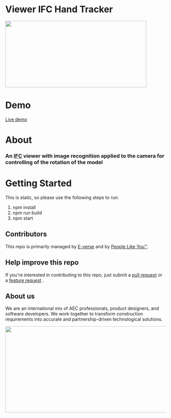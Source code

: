 # Viewer IFC Hand Tracker

[<img src="https://user-images.githubusercontent.com/115579683/205162605-f0b9a2ca-1b85-41a8-bfe1-beb4999a3251.png" width="443" height="209">](https://github.com/EverseDevelopment/Snack.Viewer.IFC-Handtracker/wiki)
<br/>

# Demo
[Live demo](https://handgesture.e-verse.com/)

# About
<h3 align="left">An <a href="https://www.buildingsmart.org/standards/bsi-standards/industry-foundation-classes/" target="_blank">IFC</a> viewer with image recognition applied to the camera for controlling of the rotation of the model
<br/>

# Getting Started

This is static, so please use the following steps to run:

1. npm install
2. npm run build
3. npm start

## Contributors
This repo is primarily managed by [E-verse](https://www.e-verse.co/) and by [People Like You™](https://github.com/EverseDevelopment/Snack.Viewer.IFC-Handtracker/pulse).

## Help improve this repo
If you're interested in contributing to this repo, just submit a [pull request](https://github.com/EverseDevelopment/VSnack.Viewer.IFC-Handtracker/pulls) or a [feature request](https://github.com/EverseDevelopment/Snack.Viewer.IFC-Handtracker/issues) .

## About us ##

We are an international mix of AEC professionals, product designers, and software developers. We work together to transform construction requirements into accurate and partnership-driven technological solutions.

<p align="center" width="100%">
    <a href="https://www.e-verse.com/">
    <img src="https://s3.amazonaws.com/everse.assets/e-verse_logo_no+slogan.jpg" width="732" height="271" align="center">
    </a>
</p>
